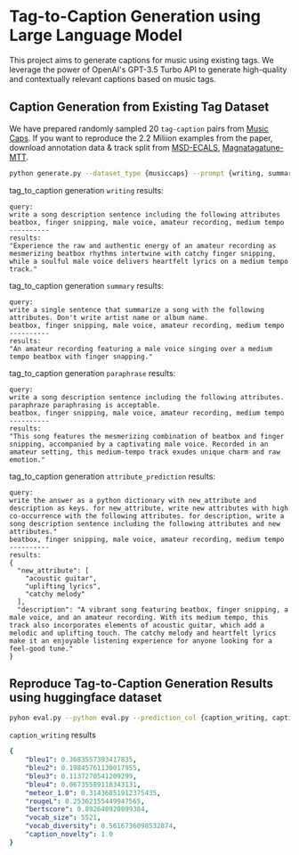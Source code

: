 # Tag-to-Caption Generation using Large Language Model

This project aims to generate captions for music using existing tags. We leverage the power of OpenAI's GPT-3.5 Turbo API to generate high-quality and contextually relevant captions based on music tags.

## Caption Generation from Existing Tag Dataset
We have prepared randomly sampled 20 `tag-caption` pairs from [Music Caps](https://huggingface.co/datasets/google/MusicCaps). If you want to reproduce the 2.2 Miliion examples from the paper, download annotation data & track split from [MSD-ECALS](https://zenodo.org/record/7107130), [Magnatagatune-MTT](https://github.com/seungheondoh/msu-benchmark). 

```bash
python generate.py --dataset_type {musiccaps} --prompt {writing, summary, paraphrase, attribute_prediction}
```

tag_to_caption generation `writing` results:
```
query: 
write a song description sentence including the following attributes
beatbox, finger snipping, male voice, amateur recording, medium tempo
----------
results: 
"Experience the raw and authentic energy of an amateur recording as mesmerizing beatbox rhythms intertwine with catchy finger snipping, while a soulful male voice delivers heartfelt lyrics on a medium tempo track."
```

tag_to_caption generation `summary` results:
```
query: 
write a single sentence that summarize a song with the following attributes. Don't write artist name or album name.
beatbox, finger snipping, male voice, amateur recording, medium tempo
----------
results: 
"An amateur recording featuring a male voice singing over a medium tempo beatbox with finger snapping."
```

tag_to_caption generation `paraphrase` results:
```
query: 
write a song description sentence including the following attributes. paraphraze paraphrasing is acceptable.
beatbox, finger snipping, male voice, amateur recording, medium tempo
----------
results: 
"This song features the mesmerizing combination of beatbox and finger snipping, accompanied by a captivating male voice. Recorded in an amateur setting, this medium-tempo track exudes unique charm and raw emotion."
```

tag_to_caption generation `attribute_prediction` results:
```
query: 
write the answer as a python dictionary with new_attribute and description as keys. for new_attribute, write new attributes with high co-occurrence with the following attributes. for description, write a song description sentence including the following attributes and new attributes."
beatbox, finger snipping, male voice, amateur recording, medium tempo
----------
results: 
{
  "new_attribute": [
    "acoustic guitar",
    "uplifting lyrics",
    "catchy melody"
  ],
  "description": "A vibrant song featuring beatbox, finger snipping, a male voice, and an amateur recording. With its medium tempo, this track also incorporates elements of acoustic guitar, which add a melodic and uplifting touch. The catchy melody and heartfelt lyrics make it an enjoyable listening experience for anyone looking for a feel-good tune."
}
```


## Reproduce Tag-to-Caption Generation Results using huggingface dataset


```bash
pyhon eval.py --python eval.py --prediction_col {caption_writing, caption_summary, caption_paraphrase, caption_attribute_prediction}
```
`caption_writing` results

```yaml
{
    "bleu1": 0.3683557393417835,
    "bleu2": 0.19845761130017955,
    "bleu3": 0.1137270541209299,
    "bleu4": 0.06735589118343131,
    "meteor_1.0": 0.31436851912375435,
    "rougeL": 0.25362155449947565,
    "bertscore": 0.892640920099384,
    "vocab_size": 5521,
    "vocab_diversity": 0.5616736098532874,
    "caption_novelty": 1.0
}
```
